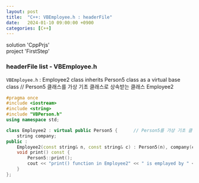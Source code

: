 ```yaml
---
layout: post
title:  "C++: VBEmployee.h : headerFile"
date:   2024-01-10 09:00:00 +0900
categories: [C++]
---
```


solution 'CppPrjs'   
project 'FirstStep'   
   
### headerFile list - VBEmployee.h   
`VBEmployee.h` : Employee2 class inherits Person5 class as a virtual base class // Person5 클래스를 가상 기초 클래스로 상속받는 클래스 Employee2   
   
```cpp
#pragma once
#include <iostream>
#include <string>
#include "VBPerson.h"
using namespace std;

class Employee2 : virtual public Person5 {		// Person5를 가상 기초 클래스로 상속받는 클래스
	string company;
public :
	Employee2(const string& n, const string& c) : Person5(n), company(c) {}
	void print() const {
		Person5::print();
		cout << "print() function in Employee2" << " is emplayed by " << company << endl;
	}
};
```
